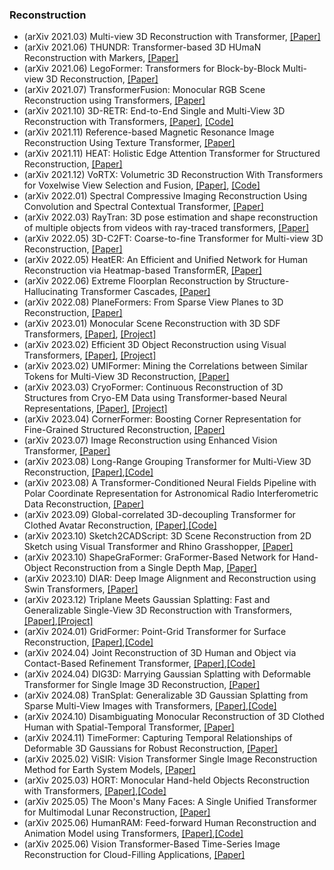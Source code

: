 ### Reconstruction 
- (arXiv 2021.03) Multi-view 3D Reconstruction with Transformer, [[Paper]](https://arxiv.org/pdf/2103.12957.pdf)
- (arXiv 2021.06) THUNDR: Transformer-based 3D HUmaN Reconstruction with Markers, [[Paper]](https://arxiv.org/pdf/2106.09336.pdf)
- (arXiv 2021.06) LegoFormer: Transformers for Block-by-Block Multi-view 3D Reconstruction, [[Paper]](https://arxiv.org/pdf/2106.12102.pdf)
- (arXiv 2021.07) TransformerFusion: Monocular RGB Scene Reconstruction using Transformers, [[Paper]](https://arxiv.org/pdf/2107.08192.pdf)
- (arXiv 2021.10) 3D-RETR: End-to-End Single and Multi-View 3D Reconstruction with Transformers, [[Paper]](https://arxiv.org/pdf/2110.08861.pdf), [[Code]](https://github.com/FomalhautB/3D-RETR)
- (arXiv 2021.11) Reference-based Magnetic Resonance Image Reconstruction Using Texture Transformer, [[Paper]](https://arxiv.org/pdf/2111.09492.pdf)
- (arXiv 2021.11) HEAT: Holistic Edge Attention Transformer for Structured Reconstruction, [[Paper]](https://arxiv.org/pdf/2111.15143.pdf)
- (arXiv 2021.12) VoRTX: Volumetric 3D Reconstruction With Transformers for Voxelwise View Selection and Fusion, [[Paper]](https://arxiv.org/pdf/2112.00236.pdf), [[Code]](https://noahstier.github.io/vortx/)
- (arXiv 2022.01) Spectral Compressive Imaging Reconstruction Using Convolution and Spectral Contextual Transformer, [[Paper]](https://arxiv.org/pdf/2201.05768.pdf)
- (arXiv 2022.03) RayTran: 3D pose estimation and shape reconstruction of multiple objects from videos with ray-traced transformers, [[Paper]](https://arxiv.org/pdf/2203.13296.pdf)
- (arXiv 2022.05) 3D-C2FT: Coarse-to-fine Transformer for Multi-view 3D Reconstruction, [[Paper]](https://arxiv.org/pdf/2205.14575.pdf)
- (arXiv 2022.05) HeatER: An Efficient and Unified Network for Human Reconstruction via Heatmap-based TransformER, [[Paper]](https://arxiv.org/pdf/2205.15448.pdf)
- (arXiv 2022.06) Extreme Floorplan Reconstruction by Structure-Hallucinating Transformer Cascades, [[Paper]](https://arxiv.org/pdf/2206.00645.pdf)
- (arXiv 2022.08) PlaneFormers: From Sparse View Planes to 3D Reconstruction, [[Paper]](https://arxiv.org/pdf/2208.04307.pdf)
- (arXiv 2023.01) Monocular Scene Reconstruction with 3D SDF Transformers, [[Paper]](https://arxiv.org/pdf/2301.13510.pdf), [[Project]](https://weihaosky.github.io/sdfformer)
- (arXiv 2023.02) Efficient 3D Object Reconstruction using Visual Transformers, [[Paper]](https://arxiv.org/pdf/2302.08474.pdf), [[Project]](https://weihaosky.github.io/sdfformer)
- (arXiv 2023.02) UMIFormer: Mining the Correlations between Similar Tokens for Multi-View 3D Reconstruction, [[Paper]](https://arxiv.org/pdf/2302.13987.pdf)
- (arXiv 2023.03) CryoFormer: Continuous Reconstruction of 3D Structures from Cryo-EM Data using Transformer-based Neural Representations, [[Paper]](https://arxiv.org/pdf/2303.16254.pdf), [[Project]](https://cryoformer.github.io/)
- (arXiv 2023.04) CornerFormer: Boosting Corner Representation for Fine-Grained Structured Reconstruction, [[Paper]](https://arxiv.org/pdf/2304.07072.pdf)
- (arXiv 2023.07) Image Reconstruction using Enhanced Vision Transformer, [[Paper]](https://arxiv.org/pdf/2307.05616.pdf)
- (arXiv 2023.08) Long-Range Grouping Transformer for Multi-View 3D Reconstruction, [[Paper]](https://arxiv.org/pdf/2308.08724.pdf),[[Code]](https://github.com/LiyingCV/Long-Range-Grouping-Transformer)
- (arXiv 2023.08) A Transformer-Conditioned Neural Fields Pipeline with Polar Coordinate Representation for Astronomical Radio Interferometric Data Reconstruction, [[Paper]](https://arxiv.org/pdf/2308.14610.pdf)
- (arXiv 2023.09) Global-correlated 3D-decoupling Transformer for Clothed Avatar Reconstruction, [[Paper]](https://arxiv.org/pdf/2309.13524.pdf),[[Code]](https://github.com/River-Zhang/GTA)
- (arXiv 2023.10) Sketch2CADScript: 3D Scene Reconstruction from 2D Sketch using Visual Transformer and Rhino Grasshopper, [[Paper]](https://arxiv.org/pdf/2309.16850.pdf)
- (arXiv 2023.10) ShapeGraFormer: GraFormer-Based Network for Hand-Object Reconstruction from a Single Depth Map, [[Paper]](https://arxiv.org/pdf/2310.11811.pdf)
- (arXiv 2023.10) DIAR: Deep Image Alignment and Reconstruction using Swin Transformers, [[Paper]](https://arxiv.org/pdf/2310.11605.pdf)
- (arXiv 2023.12) Triplane Meets Gaussian Splatting: Fast and Generalizable Single-View 3D Reconstruction with Transformers, [[Paper]](https://arxiv.org/pdf/2312.09147.pdf),[[Project]](https://zouzx.github.io/TriplaneGaussian/)
- (arXiv 2024.01) GridFormer: Point-Grid Transformer for Surface Reconstruction, [[Paper]](https://arxiv.org/pdf/2401.02292.pdf),[[Code]](https://github.com/list17/GridFormer)
- (arXiv 2024.04) Joint Reconstruction of 3D Human and Object via Contact-Based Refinement Transformer, [[Paper]](https://arxiv.org/pdf/2404.04819.pdf),[[Code]](https://github.com/dqj5182/CONTHO_RELEASE)
- (arXiv 2024.04) DIG3D: Marrying Gaussian Splatting with Deformable Transformer for Single Image 3D Reconstruction, [[Paper]](https://arxiv.org/pdf/2404.16323.pdf)
- (arXiv 2024.08) TranSplat: Generalizable 3D Gaussian Splatting from Sparse Multi-View Images with Transformers, [[Paper]](https://arxiv.org/pdf/2408.13770.pdf),[[Code]](https://xingyoujun.github.io/transplat)
- (arXiv 2024.10) Disambiguating Monocular Reconstruction of 3D Clothed Human with Spatial-Temporal Transformer, [[Paper]](https://arxiv.org/pdf/2410.16337.pdf)
- (arXiv 2024.11) TimeFormer: Capturing Temporal Relationships of Deformable 3D Gaussians for Robust Reconstruction, [[Paper]](https://arxiv.org/pdf/2411.11941.pdf)
- (arXiv 2025.02) ViSIR: Vision Transformer Single Image Reconstruction Method for Earth System Models, [[Paper]](https://arxiv.org/pdf/2502.06741.pdf)
- (arXiv 2025.03) HORT: Monocular Hand-held Objects Reconstruction with Transformers, [[Paper]](https://arxiv.org/pdf/2503.21313.pdf),[[Code]](https://zerchen.github.io/projects/hort.html)
- (arXiv 2025.05) The Moon's Many Faces: A Single Unified Transformer for Multimodal Lunar Reconstruction, [[Paper]](https://arxiv.org/pdf/2505.05644.pdf)
- (arXiv 2025.06) HumanRAM: Feed-forward Human Reconstruction and Animation Model using Transformers, [[Paper]](https://arxiv.org/pdf/2506.03118.pdf),[[Code]](https://zju3dv.github.io/humanram/)
- (arXiv 2025.06) Vision Transformer-Based Time-Series Image Reconstruction for Cloud-Filling Applications, [[Paper]](https://arxiv.org/pdf/2506.19591.pdf)
